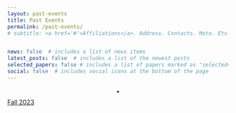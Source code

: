 ```yaml
---
layout: past-events
title: Past Events
permalink: /past-events/
# subtitle: <a href='#'>Affiliations</a>. Address. Contacts. Moto. Etc.


news: false  # includes a list of news items
latest_posts: false  # includes a list of the newest posts
selected_papers: false # includes a list of papers marked as "selected={true}"
social: false  # includes social icons at the bottom of the page
---
```


$$\bullet$$ <span style='color:#B509AC'>[Fall 2023](fall2023.md)</span>
